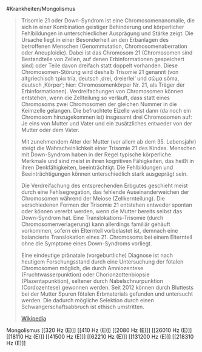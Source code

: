 #Krankheiten/Mongolismus

> Trisomie 21 oder Down-Syndrom ist eine Chromosomenanomalie, die sich in einer Kombination geistiger Behinderung und körperlicher Fehlbildungen in unterschiedlicher Ausprägung und Stärke zeigt. Die Ursache liegt in einer Besonderheit an den Erbanlagen des betroffenen Menschen (Genommutation, Chromosomenaberration oder Aneuploidie). Dabei ist das Chromosom 21 (Chromosomen sind Bestandteile von Zellen, auf denen Erbinformationen gespeichert sind) oder Teile davon dreifach statt doppelt vorhanden. Diese Chromosomen-Störung wird deshalb Trisomie 21 genannt (von altgriechisch τρία tría, deutsch ‚drei, dreierlei‘ und σῶμα sôma, deutsch ‚Körper‘; hier: Chromosomenkörper Nr. 21, als Träger der Erbinformationen). Verdreifachungen von Chromosomen können entstehen, wenn die Zellteilung so verläuft, dass statt eines Chromosoms zwei Chromosomen der gleichen Nummer in die Keimzelle gelangen. Die befruchtete Eizelle weist dann (da noch ein Chromosom hinzugekommen ist) insgesamt drei Chromosomen auf: Je eins von Mutter und Vater und ein zusätzliches entweder von der Mutter oder dem Vater.
>
> Mit zunehmendem Alter der Mutter (vor allem ab dem 35. Lebensjahr) steigt die Wahrscheinlichkeit einer Trisomie 21 des Kindes. Menschen mit Down-Syndrom haben in der Regel typische körperliche Merkmale und sind meist in ihren kognitiven Fähigkeiten, das heißt in ihren Denkfähigkeiten, beeinträchtigt. Die Fehlbildungen und Beeinträchtigungen können unterschiedlich stark ausgeprägt sein.
>
> Die Verdreifachung des entsprechenden Erbgutes geschieht meist durch eine Fehlsegregation, das fehlende Auseinanderweichen der Chromosomen während der Meiose (Zellkernteilung). Die verschiedenen Formen der Trisomie 21 entstehen entweder spontan oder können vererbt werden, wenn die Mutter bereits selbst das Down-Syndrom hat. Eine Translokations-Trisomie (durch Chromosomenverlagerung) kann allerdings familiär gehäuft vorkommen, sofern ein Elternteil vorbelastet ist, demnach eine balancierte Translokation eines 21. Chromosoms bei einem Elternteil ohne die Symptome eines Down-Syndroms vorliegt.
>
> Eine eindeutige pränatale (vorgeburtliche) Diagnose ist nach heutigem Forschungsstand durch eine Untersuchung der fötalen Chromosomen möglich, die durch Amniozentese (Fruchtwasserpunktion) oder Chorionzottenbiopsie (Plazentapunktion), seltener durch Nabelschnurpunktion (Cordozentese) gewonnen werden. Seit 2012 können durch Bluttests bei der Mutter Spuren fötalen Erbmaterials gefunden und untersucht werden. Die dadurch mögliche Selektion durch einen Schwangerschaftsabbruch ist ethisch umstritten.
>
> [Wikipedia](https://de.wikipedia.org/wiki/Down-Syndrom)

Mongolismus
[[320 Hz (E)]]
[[410 Hz (E)]]
[[2080 Hz (E)]]
[[26010 Hz (E)]]
[[18110 Hz (E)]]
[[41500 Hz (E)]]
[[62210 Hz (E)]]
[[131200 Hz (E)]]
[[218310 Hz (E)]]